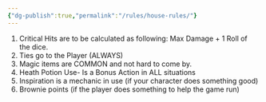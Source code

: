 ```yaml
---
{"dg-publish":true,"permalink":"/rules/house-rules/"}
---
```


1. Critical Hits are to be calculated as following: Max Damage + 1 Roll of the dice.
2. Ties go to the Player (ALWAYS)
3. Magic items are COMMON and not hard to come by. 
4. Heath Potion Use- Is a Bonus Action in ALL situations 
5. Inspiration is a mechanic in use (if your character does something good)
6. Brownie points (if the player does something to help the game run)